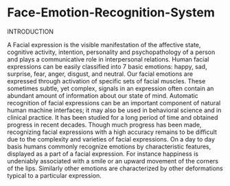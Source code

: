 # Face-Emotion-Recognition-System

INTRODUCTION

A Facial expression is the visible manifestation of the affective state, cognitive activity, intention, personality and psychopathology of a person and plays a communicative role in interpersonal relations. Human facial expressions can be easily classified into 7 basic emotions: happy, sad, surprise, fear, anger, disgust, and neutral. Our facial emotions are expressed through activation of specific sets of facial muscles. These sometimes subtle, yet complex, signals in an expression often contain an abundant amount of information about our state of mind. Automatic recognition of facial expressions can be an important component of natural human machine interfaces; it may also be used in behavioral science and in clinical practice. It has been studied for a long period of time and obtained progress in recent decades. Though much progress has been made, recognizing facial expressions with a high accuracy remains to be difficult due to the complexity and varieties of facial expressions. On a day to day basis humans commonly recognize emotions by characteristic features, displayed as a part of a facial expression. For instance happiness is undeniably associated with a smile or an upward movement of the corners of the lips. Similarly other emotions are characterized by other deformations typical to a particular expression.
